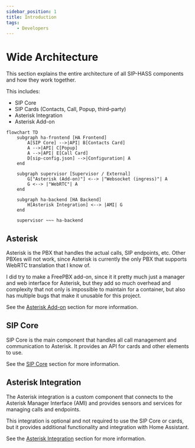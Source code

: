 ```yaml
---
sidebar_position: 1
title: Introduction
tags:
    - Developers
---
```


# Wide Architecture

This section explains the entire architecture of all SIP-HASS components and how they work together.

This includes:
- SIP Core
- SIP Cards (Contacts, Call, Popup, third-party)
- Asterisk Integration
- Asterisk Add-on

```mermaid
flowchart TD
    subgraph ha-frontend [HA Frontend]
        A[SIP Core] -->|API| B[Contacts Card]
        A -->|API| C[Popup]
        A -->|API| E[Call Card]
        D[sip-config.json] -->|Configuration| A
    end

    subgraph supervisor [Supervisor / External]
        G["Asterisk (Add-on)"] <--> |"Websocket (ingress)"| A
        G <--> |"WebRTC"| A
    end

    subgraph ha-backend [HA Backend]
        H[Asterisk Integration] <--> |AMI| G
    end

    supervisor ~~~ ha-backend
```

## Asterisk

Asterisk is the PBX that handles the actual calls, SIP endpoints, etc.
Other PBXes will not work, since Asterisk is currently the only PBX
that supports WebRTC translation that I know of.

I did try to make a FreePBX add-on, since it it pretty much just
a manager and web interface for Asterisk, but they add so much
overhead and complexity that not only is impossible to maintain
for a container, but also has multiple bugs that make it unusable
for this project.

See the [Asterisk Add-on](/developers/add-on.md) section for more information.

## SIP Core

SIP Core is the main component that handles all call management
and communication to Asterisk. It provides an API for cards and other elements to use.

See the [SIP Core](/developers/card/introduction.md) section for more information.

## Asterisk Integration

The Asterisk integration is a custom component that connects to the Asterisk Manager Interface (AMI) and provides sensors and services for managing calls and endpoints.

This integration is optional and not required to use the SIP Core or cards, but it provides additional functionality and integration with Home Assistant.

See the [Asterisk Integration](/developers/integration/integration.md) section for more information.

